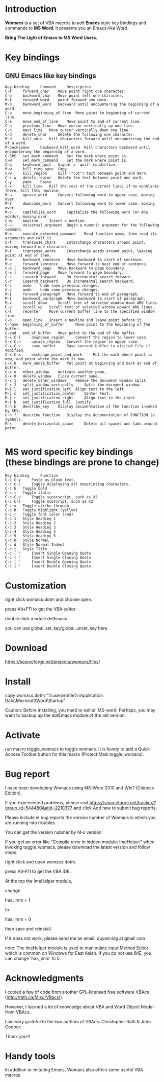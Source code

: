 # Introduction

**Womacs** is a set of VBA macros to add **Emacs** style key bindings and commands to **MS Word**. It presents you an Emacs-like Word.


**Bring The Light of Emacs to MS Word Users.**

# Key bindings
## GNU Emacs like key bindings
```
Key binding 	Command 	Description 
C-f 	forward_char 	Move point right one character.
C-b 	backward_char 	Move point left one character.
M-f 	forward_word 	point forward one word.
M-b 	backward_word 	backward until encountering the beginning of a word.
C-a 	move_beginning_of_line 	Move point to beginning of current line.
C-e 	move_end_of_line 	Move point to end of current line.
C-p 	previous_line 	Move cursor vertically up one line.
C-n 	next_line 	Move cursor vertically down one line.
C-d 	delete_char 	Delete the following one character.
M-d 	kill_word 	Kill characters forward until encountering the end of a word.
M-backspace 	backward_kill_word 	Kill characters backward until encountering the beginning of a word.
C-SPC 	set_mark_command 	Set the mark where point is.
C-@ 	set_mark_command 	Set the mark where point is.
C-g 	keyboard_quit 	Signal a `quit' condiction.
M-w 	kill_ring_save 	Copy
C-w 	kill_region 	Kill ("cut") text between point and mark.
C-c w 	delete_region 	Delete the text between point and mark.
C-y 	yank 	Paste
C-k 	kill_line 	Kill the rest of the current line; if no nonblanks there, kill thru newline.
M-u 	upcase_word 	Convert following word to upper case, moving over.
M-l 	downcase_word 	Convert following word to lower case, moving over.
M-c 	capitalize_word 	Capitalize the following word (or ARG words), moving over.
C-m 	newline 	Insert a newline.
C-u 	universal_argument 	Begin a numeric argument for the following command.
M-x 	execute_extended_command 	Read function name, then read its arguments and call it.
C-t 	transpose_chars 	Interchange characters around point, moving forward one character.
M-t 	transpose_words 	Interchange words around point, leaving point at end of them.
M-a 	backward_sentence 	Move backward to start of sentence.
M-e 	forward_sentence 	Move forward to next end of sentence.
C-x [ 	backward_page 	Move backward to page boundary.
C-x ] 	forward_page 	Move forward to page boundary.
C-s 	isearch_forward 	Do incremental search forward.
C-r 	isearch_backward 	Do incremental search backward.
C-z 	undo 	Undo some previous changes.
C-/ 	undo 	Undo some previous changes.
M-} 	forward_paragraph 	Move forward to end of paragraph.
M-{ 	backward_paragraph 	Move backward to start of paragraph.
M-v 	scroll_down 	Scroll text of selected window down ARG lines.
C-v 	scroll_up 	Scroll text of selected window upward ARG lines.
C-l 	recenter 	Move current buffer line to the specified window line.
C-o 	open_line 	Insert a newline and leave point before it.
C-home 	beginning_of_buffer 	Move point to the beginning of the buffer.
C-end 	end_of_buffer 	Move point to the end of the buffer.
C-x C-l 	downcase_region 	Convert the region to lower case.
C-x C-u 	upcase_region 	Convert the region to upper case.
C-x C-s 	save_buffer 	Save current buffer in visited file if modified.
C-x C-x 	exchange_point_and_mark 	Put the mark where point is now, and point where the mark is now.
C-x h 	mark_whole_buffer 	Put point at beginning and mark at end of buffer.
C-x o 	other_window 	Activate another pane.
C-x 0 	delete_window 	Close current pane.
C-x 1 	delete_other_windows 	Remove the document window split.
C-x 2 	split_window_vertically 	Split the document window.
M-j l 	set_justification_left 	Align text to the left.
M-j c 	set_justification_center 	Center text.
M-j r 	set_justification_right 	Align text to the right.
M-j b 	set_justification_full 	Justify.
C-h k 	describe_key 	Display documentation of the function invoked by KEY.
C-h f 	describe_function 	Display the documentation of FUNCTION (a symbol).
M-\ 	delete_horizontal_space 	Delete all spaces and tabs around point.
    
```

# MS word specific key bindings (these bindings are prone to change) 

```
Key binding 	Function
C-c C-y 	Paste as plain text.
C-c C-c 	Toggle displaying all nonprinting characters.
C-c b 	Toggle bold
C-c i 	Toggle italic
C-c C-u 	Toggle superscript, such as X2
C-c C-l 	Toggle subscript, such as X2
C-c x 	Toggle strike through
C-c h 	Toggle highlight (yellow)
C-c r 	Toggle font color (red)
C-c 1 	Style Heading 1
C-c 2 	Style Heading 2
C-c 3 	Style Heading 3
C-c 4 	Style Heading 4
C-c 5 	Style Heading 5
C-c n 	Style Normal
C-c d 	Style Normal Indent
C-c t 	Style Title
C-c [ ' 	Insert Single Opening Quote
C-c ] ' 	Insert Single Closing Quote
C-c [ " 	Insert Double Opening Quote
C-c ] " 	Insert Double Closing Quote
```

# Customization

right click womacs.dotm and choose open.

press Alt+F11 to get the VBA editor.

double click module dotEmacs.

you can use global_set_key/global_unset_key here.


# Download

https://sourceforge.net/projects/womacs/files/

# Install

copy womacs.dotm "%userprofile%\Application Data\Microsoft\Word\Startup"

Caution: Before installing, you need to exit all MS-word. Perhaps, you may want to backup up the dotEmacs module of the old version.
# Activate

run macro toggle_womacs to toggle womacs. It is handy to add a Quick Access Toolbar button for this macro (Project.Main.toggle_womacs).
# Bug report

I have been developing Womacs using MS-Word 2010 and Win7 (Chinese Edition).

If you experienced problems, please visit https://sourceforge.net/tracker/?group_id=544480&atid=2210377 and click Add new to submit bug reports.

Please include in bug reports the version number of Womacs in which you are running into troubles.

You can get the version nubmer by M-x version.

If you get an error like "Compile error in hidden module: ImeHelper" when invoking toggle_womacs, please download the latest version and follow steps:

right click and open womacs.dotm.

press Alt-F11 to get the VBA IDE.

At the top the ImeHelper module,

change

has_imm = 1

to

has_imm = 0

then save and reinstall.

If it does not work, please send me an email: duyanning at gmail com

note: The ImeHelper module is used to manipulate Input Method Editor which is common on Windows for East Asian. If you do not use IME, you can change 'has_imm' to 0.


# Acknowledgments

I copied a few of code from another GPL-licensed free software VBAcs (http://rath.ca/Misc/VBacs/).

However, I learned a lot of knowledge about VBA and Word Object Model from VBAcs.

I am very grateful to the two authors of VBAcs: Christopher Rath & John Cooper.

Thank you!!!
# Handy tools

In addition to imitating Emacs, Womacs also offers some useful VBA macros. 
